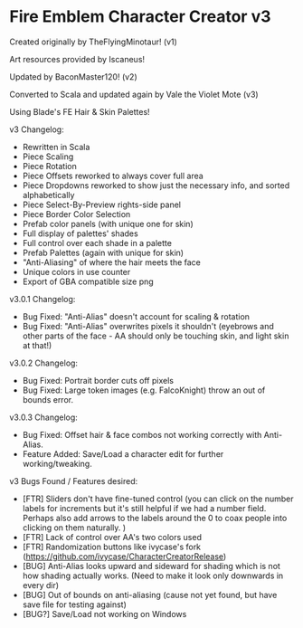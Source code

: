 # Fire Emblem Character Creator v3

Created originally by TheFlyingMinotaur! (v1)

Art resources provided by Iscaneus!

Updated by BaconMaster120! (v2)

Converted to Scala and updated again by Vale the Violet Mote (v3)

Using Blade's FE Hair & Skin Palettes!

v3 Changelog:
- Rewritten in Scala 
- Piece Scaling
- Piece Rotation
- Piece Offsets reworked to always cover full area
- Piece Dropdowns reworked to show just the necessary info, and sorted alphabetically
- Piece Select-By-Preview rights-side panel
- Piece Border Color Selection
- Prefab color panels (with unique one for skin)
- Full display of palettes' shades
- Full control over each shade in a palette
- Prefab Palettes (again with unique for skin)
- "Anti-Aliasing" of where the hair meets the face
- Unique colors in use counter
- Export of GBA compatible size png

v3.0.1 Changelog:
- Bug Fixed: "Anti-Alias" doesn't account for scaling & rotation
- Bug Fixed: "Anti-Alias" overwrites pixels it shouldn't (eyebrows and other parts of the face - AA should only be touching skin, and light skin at that!)

v3.0.2 Changelog:
- Bug Fixed: Portrait border cuts off pixels
- Bug Fixed: Large token images (e.g. FalcoKnight) throw an out of bounds error.

v3.0.3 Changelog:
- Bug Fixed: Offset hair & face combos not working correctly with Anti-Alias.
- Feature Added: Save/Load a character edit for further working/tweaking.

v3 Bugs Found / Features desired:
- [FTR] Sliders don't have fine-tuned control (you can click on the number labels for increments but it's still helpful if we had a number field. Perhaps also add arrows to the labels around the 0 to coax people into clicking on them naturally. )
- [FTR] Lack of control over AA's two colors used
- [FTR] Randomization buttons like ivycase's fork (https://github.com/ivycase/CharacterCreatorRelease)
- [BUG] Anti-Alias looks upward and sideward for shading which is not how shading actually works. (Need to make it look only downwards in every dir)
- [BUG] Out of bounds on anti-aliasing (cause not yet found, but have save file for testing against)
- [BUG?] Save/Load not working on Windows
